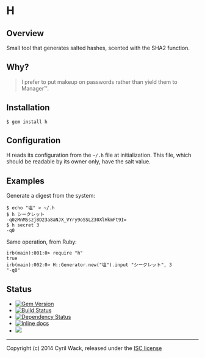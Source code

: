 # H

## Overview

Small tool that generates salted hashes, scented with the SHA2 function.

## Why?

> I prefer to put makeup on passwords rather than yield them to Manager™.

## Installation

    $ gem install h

## Configuration

H reads its configuration from the `~/.h` file at initialization.  This file, which should be readable by its owner only, have the salt value.

## Examples

Generate a digest from the system:

    $ echo "塩" > ~/.h
    $ h シークレット
    -q0zMnMSszj8D23a8aNJX_VYry9oSSLZ30XlHkmFt9I=
    $ h secret 3
    -q0

Same operation, from Ruby:

    irb(main):001:0> require "h"
    true
    irb(main):002:0> H::Generator.new("塩").input "シークレット", 3
    "-q0"

## Status

* [![Gem Version](https://badge.fury.io/rb/h.png)](http://badge.fury.io/rb/h)
* [![Build Status](https://secure.travis-ci.org/cyril/h.rb.png)](//travis-ci.org/cyril/h.rb)
* [![Dependency Status](https://gemnasium.com/cyril/h.rb.svg)](//gemnasium.com/cyril/h.rb)
* [![Inline docs](http://inch-ci.org/github/cyril/h.rb.png)](http://inch-ci.org/github/cyril/h.rb)
* ![](https://ruby-gem-downloads-badge.herokuapp.com/h?type=total)

* * *

Copyright (c) 2014 Cyril Wack, released under the [ISC license](LICENSE.md)

